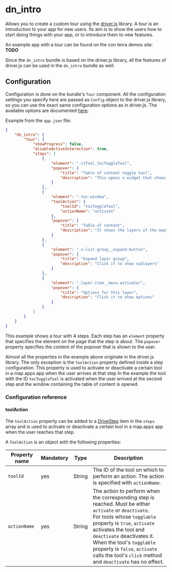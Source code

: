 # dn_intro

Allows you to create a custom tour using the [driver.js](https://driverjs.com/) library.
A tour is an introduction to your app for new users. Its aim is to show the users how to start doing things with your app, or to introduce them to new features.

An example app with a tour can be found on the con terra demos site: **TODO**

Since the `dn_intro` bundle is based on the driver.js library, all the features of driver.js can be used in the `dn_intro` bundle as well.

## Configuration

Configuration is done on the bundle's `Tour` component.
All the configuration settings you specify here are passed as `Config` object to the driver.js library, so you can use the exact same configuration options as in driver.js. The available options are documented [here](https://driverjs.com/docs/configuration).

Example from the `app.json` file:

````json
{
    "dn_intro": {
        "Tour": {
            "showProgress": false,
            "disableActiveInteraction": true,
            "steps": [
                {
                    "element": ".ctTool_tocToggleTool",
                    "popover": {
                        "title": "Table of content toggle tool",
                        "description": "This opens a widget that shows you the layer of the map"
                    }
                },
                {
                    "element": ".toc-window",
                    "toolAction": {
                        "toolId": "tocToggleTool",
                        "actionName": "activate"
                    },
                    "popover": {
                        "title": "Table of content",
                        "description": "It shows the layers of the map"
                    }
                },
                {
                    "element": ".v-list-group__expand-button",
                    "popover": {
                        "title": "Expand layer group",
                        "description": "Click it to show sublayers"
                    }
                },
                {
                    "element": ".layer-item__menu-activator",
                    "popover": {
                        "title": "Options for this layer",
                        "description": "Click it to show options"
                    }
                }
            ]
        }
    }
}
````
This example shows a tour with 4 steps. Each step has an `element` property that specifies the element on the page that the step is about.
The `popover` property specifies the content of the popover that is shown to the user.

Almost all the properties in the example above originate in the driver.js library.
The only exception is the `toolAction` property defined inside a step configuration.
This property is used to activate or deactivate a certain tool in a map.apps app when the user arrives at that step
In the example the tool with the ID `tocToggleTool` is activated when the user arrived at the second step and the window containing the table of content is opened.

### Configuration reference

#### toolAction

The `toolAction` property can be added to a [DriveStep](https://driverjs.com/docs/configuration) item in the `steps` array  and is used to activate or deactivate a certain tool in a map.apps app when the user reaches that step.

A `ToolAction` is an object with the following properties:

| Property name | Mandatory | Type   | Description                                                                                                                                                                                                                                                                                                                                       |
|--------------|-----------|--------|---------------------------------------------------------------------------------------------------------------------------------------------------------------------------------------------------------------------------------------------------------------------------------------------------------------------------------------------------|
| `toolId`     | yes       | String | The ID of the tool on which to perform an action. The action is specified with `actionName`.                                                                                                                                                                                                                                                      |
| `actionName` | yes       | String | The action to perform when the corresponding step is reached. Must be either `activate` or `deactivate`. <br/>For tools whose `togglable` property is `true`, `activate` activates the tool and `deactivate` deactivates it. <br/>When the tool's `togglable` property is `false`, `activate` calls the tool's `click` method and `deactivate` has no effect. |
